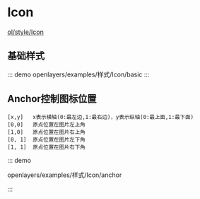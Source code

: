 # Icon

[ol/style/Icon](https://openlayers.org/en/latest/apidoc/module-ol_style_Icon-Icon.html)



## 基础样式

::: demo 
openlayers/examples/样式/Icon/basic
:::



## Anchor控制图标位置
```
[x,y]   x表示横轴(0:最左边,1:最右边)，y表示纵轴(0:最上面,1:最下面)
[0,0]   原点位置在图片左上角
[1,0]   原点位置在图片右上角
[0, 1]  原点位置在图片左下角
[1, 1]  原点位置在图片右下角

```
::: demo

openlayers/examples/样式/Icon/anchor

:::